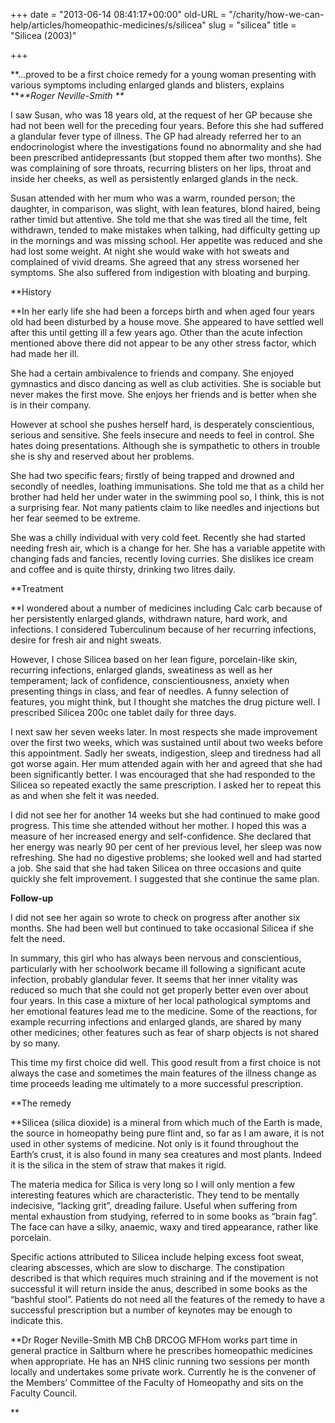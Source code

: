 +++
date = "2013-06-14 08:41:17+00:00"
old-URL = "/charity/how-we-can-help/articles/homeopathic-medicines/s/silicea"
slug = "silicea"
title = "Silicea (2003)"

+++

**…proved to be a first choice remedy for a young woman presenting with various symptoms including enlarged glands and blisters, explains **_**Roger Neville-Smith **_

I saw Susan, who was 18 years old, at the request of her GP because she had not been well for the preceding four years. Before this she had suffered a glandular fever type of illness. The GP had already referred her to an endocrinologist where the investigations found no abnormality and she had been prescribed antidepressants (but stopped them after two months). She was complaining of sore throats, recurring blisters on her lips, throat and inside her cheeks, as well as persistently enlarged glands in the neck.

Susan attended with her mum who was a warm, rounded person; the daughter, in comparison, was slight, with lean features, blond haired, being rather timid but attentive. She told me that she was tired all the time, felt withdrawn, tended to make mistakes when talking, had difficulty getting up in the mornings and was missing school. Her appetite was reduced and she had lost some weight. At night she would wake with hot sweats and complained of vivid dreams. She agreed that any stress worsened her symptoms. She also suffered from indigestion with bloating and burping.

**History

**In her early life she had been a forceps birth and when aged four years old had been disturbed by a house move. She appeared to have settled well after this until getting ill a few years ago. Other than the acute infection mentioned above there did not appear to be any other stress factor, which had made her ill.

She had a certain ambivalence to friends and company. She enjoyed gymnastics and disco dancing as well as club activities. She is sociable but never makes the first move. She enjoys her friends and is better when she is in their company.

However at school she pushes herself hard, is desperately conscientious, serious and sensitive. She feels insecure and needs to feel in control. She hates doing presentations. Although she is sympathetic to others in trouble she is shy and reserved about her problems.

She had two specific fears; firstly of being trapped and drowned and secondly of needles, loathing immunisations. She told me that as a child her brother had held her under water in the swimming pool so, I think, this is not a surprising fear. Not many patients claim to like needles and injections but her fear seemed to be extreme.

She was a chilly individual with very cold feet. Recently she had started needing fresh air, which is a change for her. She has a variable appetite with changing fads and fancies, recently loving curries. She dislikes ice cream and coffee and is quite thirsty, drinking two litres daily.

**Treatment

**I wondered about a number of medicines including Calc carb because of her persistently enlarged glands, withdrawn nature, hard work, and infections. I considered Tuberculinum because of her recurring infections, desire for fresh air and night sweats.

However, I chose Silicea based on her lean figure, porcelain-like skin, recurring infections, enlarged glands, sweatiness as well as her temperament; lack of confidence, conscientiousness, anxiety when presenting things in class, and fear of needles. A funny selection of features, you might think, but I thought she matches the drug picture well. I prescribed Silicea 200c one tablet daily for three days.

I next saw her seven weeks later. In most respects she made improvement over the first two weeks, which was sustained until about two weeks before this appointment. Sadly her sweats, indigestion, sleep and tiredness had all got worse again. Her mum attended again with her and agreed that she had been significantly better. I was encouraged that she had responded to the Silicea so repeated exactly the same prescription. I asked her to repeat this as and when she felt it was needed.

I did not see her for another 14 weeks but she had continued to make good progress. This time she attended without her mother. I hoped this was a measure of her increased energy and self-confidence. She declared that her energy was nearly 90 per cent of her previous level, her sleep was now refreshing. She had no digestive problems; she looked well and had started a job. She said that she had taken Silicea on three occasions and quite quickly she felt improvement. I suggested that she continue the same plan.

**Follow-up**

I did not see her again so wrote to check on progress after another six months. She had been well but continued to take occasional Silicea if she felt the need.

In summary, this girl who has always been nervous and conscientious, particularly with her schoolwork became ill following a significant acute infection, probably glandular fever. It seems that her inner vitality was reduced so much that she could not get properly better even over about four years. In this case a mixture of her local pathological symptoms and her emotional features lead me to the medicine. Some of the reactions, for example recurring infections and enlarged glands, are shared by many other medicines; other features such as fear of sharp objects is not shared by so many.

This time my first choice did well. This good result from a first choice is not always the case and sometimes the main features of the illness change as time proceeds leading me ultimately to a more successful prescription.

**The remedy

**Silicea (silica dioxide) is a mineral from which much of the Earth is made, the source in homeopathy being pure flint and, so far as I am aware, it is not used in other systems of medicine. Not only is it found throughout the Earth’s crust, it is also found in many sea creatures and most plants. Indeed it is the silica in the stem of straw that makes it rigid.

The materia medica for Silica is very long so I will only mention a few interesting features which are characteristic. They tend to be mentally indecisive, “lacking grit”, dreading failure. Useful when suffering from mental exhaustion from studying, referred to in some books as “brain fag”. The face can have a silky, anaemic, waxy and tired appearance, rather like porcelain.

Specific actions attributed to Silicea include helping excess foot sweat, clearing abscesses, which are slow to discharge. The constipation described is that which requires much straining and if the movement is not successful it will return inside the anus, described in some books as the “bashful stool”. Patients do not need all the features of the remedy to have a successful prescription but a number of keynotes may be enough to indicate this.

**Dr Roger Neville-Smith MB ChB DRCOG MFHom works part time in general practice in Saltburn where he prescribes homeopathic medicines when appropriate. He has an NHS clinic running two sessions per month locally and undertakes some private work. Currently he is the convener of the Members’ Committee of the Faculty of Homeopathy and sits on the Faculty Council.

**
